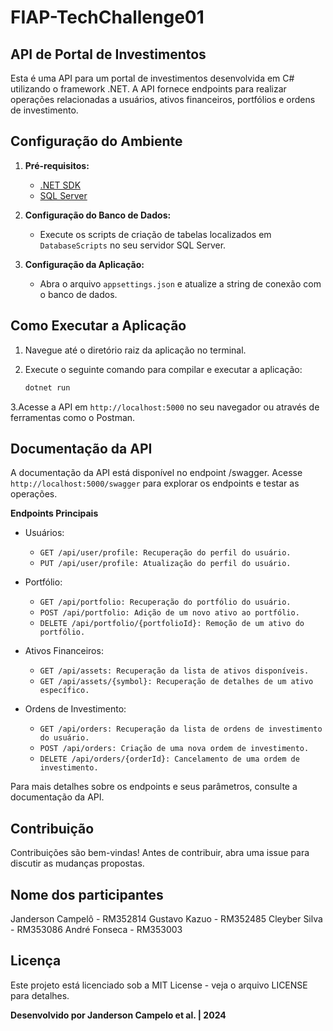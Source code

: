 # FIAP-TechChallenge01
## API de Portal de Investimentos

Esta é uma API para um portal de investimentos desenvolvida em C# utilizando o framework .NET. A API fornece endpoints para realizar operações relacionadas a usuários, ativos financeiros, portfólios e ordens de investimento.

## Configuração do Ambiente

1. **Pré-requisitos:**
   - [.NET SDK](https://dotnet.microsoft.com/download)
   - [SQL Server](https://www.microsoft.com/sql-server/)

2. **Configuração do Banco de Dados:**
   - Execute os scripts de criação de tabelas localizados em `DatabaseScripts` no seu servidor SQL Server.

3. **Configuração da Aplicação:**
   - Abra o arquivo `appsettings.json` e atualize a string de conexão com o banco de dados.

## Como Executar a Aplicação

1. Navegue até o diretório raiz da aplicação no terminal.

2. Execute o seguinte comando para compilar e executar a aplicação:
   ```bash
   dotnet run
3.Acesse a API em `http://localhost:5000` no seu navegador ou através de ferramentas como o Postman.

## Documentação da API
A documentação da API está disponível no endpoint /swagger. Acesse `http://localhost:5000/swagger` para explorar os endpoints e testar as operações.

**Endpoints Principais**
- Usuários:

  - `GET /api/user/profile: Recuperação do perfil do usuário.`
  - `PUT /api/user/profile: Atualização do perfil do usuário.`

- Portfólio:

  - `GET /api/portfolio: Recuperação do portfólio do usuário.`
  - `POST /api/portfolio: Adição de um novo ativo ao portfólio.`
  - `DELETE /api/portfolio/{portfolioId}: Remoção de um ativo do portfólio.`

- Ativos Financeiros:

  - `GET /api/assets: Recuperação da lista de ativos disponíveis.`
  - `GET /api/assets/{symbol}: Recuperação de detalhes de um ativo específico.`

- Ordens de Investimento:
  
  - `GET /api/orders: Recuperação da lista de ordens de investimento do usuário.`
  - `POST /api/orders: Criação de uma nova ordem de investimento.`
  - `DELETE /api/orders/{orderId}: Cancelamento de uma ordem de investimento.`
    
Para mais detalhes sobre os endpoints e seus parâmetros, consulte a documentação da API.

## Contribuição
Contribuições são bem-vindas! Antes de contribuir, abra uma issue para discutir as mudanças propostas.

## Nome dos participantes
Janderson Campelô - RM352814
Gustavo Kazuo - RM352485
Cleyber Silva - RM353086
André Fonseca -  RM353003

## Licença
Este projeto está licenciado sob a MIT License - veja o arquivo LICENSE para detalhes.

**Desenvolvido por Janderson Campelo et al. | 2024**
